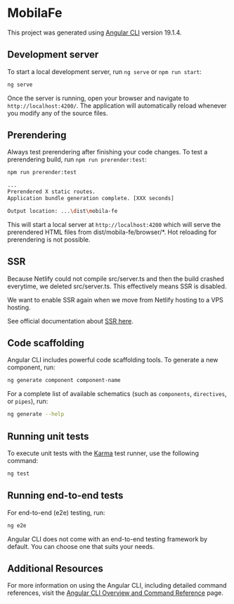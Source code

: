 # MobilaFe

This project was generated using [Angular CLI](https://github.com/angular/angular-cli) version 19.1.4.

## Development server

To start a local development server, run `ng serve` or `npm run start`:

```bash
ng serve
```

Once the server is running, open your browser and navigate to `http://localhost:4200/`. The application will automatically reload whenever you modify any of the source files.


## Prerendering
Always test prerendering after finishing your code changes. To test a prerendering build, run `npm run prerender:test`:
```bash
npm run prerender:test

...
Prerendered X static routes.
Application bundle generation complete. [XXX seconds]

Output location: ...\dist\mobila-fe
```
This will start a local server at `http://localhost:4200` which will serve the prerendered HTML files from dist/mobila-fe/browser/*. Hot reloading for prerendering is not possible.

## SSR
Because Netlify could not compile src/server.ts and then the build crashed everytime, we deleted src/server.ts. This effectively means SSR is disabled.

We want to enable SSR again when we move from Netlify hosting to a VPS hosting.

See official documentation about [SSR here](https://angular.dev/guide/ssr).

## Code scaffolding

Angular CLI includes powerful code scaffolding tools. To generate a new component, run:

```bash
ng generate component component-name
```

For a complete list of available schematics (such as `components`, `directives`, or `pipes`), run:

```bash
ng generate --help
```

## Running unit tests

To execute unit tests with the [Karma](https://karma-runner.github.io) test runner, use the following command:

```bash
ng test
```

## Running end-to-end tests

For end-to-end (e2e) testing, run:

```bash
ng e2e
```

Angular CLI does not come with an end-to-end testing framework by default. You can choose one that suits your needs.

## Additional Resources

For more information on using the Angular CLI, including detailed command references, visit the [Angular CLI Overview and Command Reference](https://angular.dev/tools/cli) page.